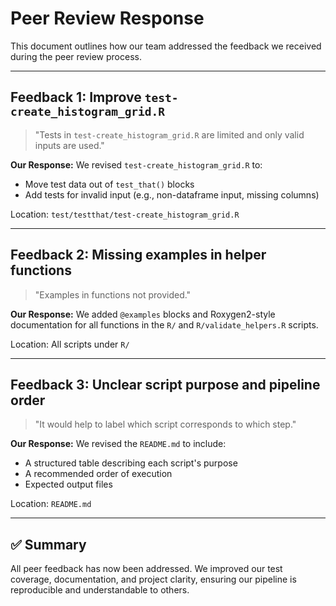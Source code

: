 # Peer Review Response

This document outlines how our team addressed the feedback we received during the peer review process.

---

## Feedback 1: Improve `test-create_histogram_grid.R`

> "Tests in `test-create_histogram_grid.R` are limited and only valid inputs are used."

**Our Response:**
We revised `test-create_histogram_grid.R` to:
- Move test data out of `test_that()` blocks
- Add tests for invalid input (e.g., non-dataframe input, missing columns)

Location: `test/testthat/test-create_histogram_grid.R`

---

## Feedback 2: Missing examples in helper functions

> "Examples in functions not provided."

**Our Response:**
We added `@examples` blocks and Roxygen2-style documentation for all functions in the `R/` and `R/validate_helpers.R` scripts.

Location: All scripts under `R/`

---

## Feedback 3: Unclear script purpose and pipeline order

> "It would help to label which script corresponds to which step."

**Our Response:**
We revised the `README.md` to include:
- A structured table describing each script's purpose
- A recommended order of execution
- Expected output files

Location: `README.md`

---

## ✅ Summary

All peer feedback has now been addressed. We improved our test coverage, documentation, and project clarity, ensuring our pipeline is reproducible and understandable to others.
